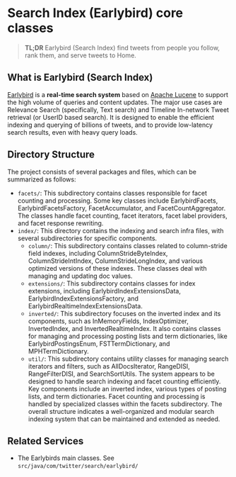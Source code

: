 # Search Index (Earlybird) core classes 

> **TL;DR** Earlybird (Search Index) find tweets from people you follow, rank them, and serve tweets to Home.

## What is Earlybird (Search Index)

[Earlybird](http://notes.stephenholiday.com/Earlybird.pdf) is a **real-time search system** based on [Apache Lucene](https://lucene.apache.org/) to support the high volume of queries and content updates. The major use cases are Relevance Search (specifically, Text search) and Timeline In-network Tweet retrieval (or UserID based search). It is designed to enable the efficient indexing and querying of billions of tweets, and to provide low-latency search results, even with heavy query loads. 

## Directory Structure
The project consists of several packages and files, which can be summarized as follows:


* `facets/`: This subdirectory contains classes responsible for facet counting and processing. Some key classes include EarlybirdFacets, EarlybirdFacetsFactory, FacetAccumulator, and FacetCountAggregator. The classes handle facet counting, facet iterators, facet label providers, and facet response rewriting.
* `index/`: This directory contains the indexing and search infra files, with several subdirectories for specific components.
  * `column/`: This subdirectory contains classes related to column-stride field indexes, including ColumnStrideByteIndex, ColumnStrideIntIndex, ColumnStrideLongIndex, and various optimized versions of these indexes. These classes deal with managing and updating doc values.
  * `extensions/`: This subdirectory contains classes for index extensions, including EarlybirdIndexExtensionsData, EarlybirdIndexExtensionsFactory, and EarlybirdRealtimeIndexExtensionsData.
  * `inverted/`: This subdirectory focuses on the inverted index and its components, such as InMemoryFields, IndexOptimizer, InvertedIndex, and InvertedRealtimeIndex. It also contains classes for managing and processing posting lists and term dictionaries, like EarlybirdPostingsEnum, FSTTermDictionary, and MPHTermDictionary.
  * `util/`: This subdirectory contains utility classes for managing search iterators and filters, such as AllDocsIterator, RangeDISI, RangeFilterDISI, and SearchSortUtils. The system appears to be designed to handle search indexing and facet counting efficiently. Key components include an inverted index, various types of posting lists, and term dictionaries. Facet counting and processing is handled by specialized classes within the facets subdirectory. The overall structure indicates a well-organized and modular search indexing system that can be maintained and extended as needed.

## Related Services
* The Earlybirds main classes. See `src/java/com/twitter/search/earlybird/`

